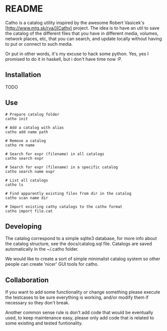 README
==========

Catho is a catalog utility inspired by the awesome Robert Vasicek's
[http://www.mtg.sk/rva/](Cathy) project. The idea is to have an util
to save the catalog of the different files that you have in different
media, volumes, network places, etc, that you can search, and update
locally without having to put or connect to such media.

Or put in other words, it's my excuse to hack some python. Yes, yes I
promised to do it in haskell, but i don't have time now :P.

Installation
----------

TODO


Use
----------

    # Prepare catalog folder
    catho init

    # Add a catalog with alias
    catho add name path  

    # Remove a catalog
    catho rm name

    # Search for expr (filename) in all catalogs
    catho search expr

    # Search for expr (filename) in a specific catalog
    catho search name expr

    # List all catalogs
    catho ls

    # Find apparently existing files from dir in the catalog
    catho scan name dir

    # Import existing cathy catalogs to the catho format
    catho import file.cat
    
Developing
----------

The catalog correspond to a simple sqlite3 database, for more info
about the catalog structure, see the docs/catalog.sql file. Catalogs
are saved automatically in the ~/.catho folder.

We would like to create a sort of simple minimalist catalog system so
other people can create 'nicer' GUI tools for catho.

Collaboration
----------
If you want to add some functionality or change something please
execute the testcases to be sure everything is working, and/or modify
them if necessary so they don't break.

Another common sense rule is don't add code that would be eventually
used, to keep maintenance easy, please only add code that is related
to some existing and tested funtionality.
